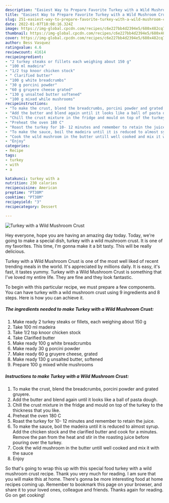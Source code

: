 ```yaml
---
description: "Easiest Way to Prepare Favorite Turkey with a Wild Mushroom Crust"
title: "Easiest Way to Prepare Favorite Turkey with a Wild Mushroom Crust"
slug: 251-easiest-way-to-prepare-favorite-turkey-with-a-wild-mushroom-crust
date: 2022-01-07T18:08:16.324Z
image: https://img-global.cpcdn.com/recipes/c6e227bb4d2394e5/680x482cq70/turkey-with-a-wild-mushroom-crust-recipe-main-photo.jpg
thumbnail: https://img-global.cpcdn.com/recipes/c6e227bb4d2394e5/680x482cq70/turkey-with-a-wild-mushroom-crust-recipe-main-photo.jpg
cover: https://img-global.cpcdn.com/recipes/c6e227bb4d2394e5/680x482cq70/turkey-with-a-wild-mushroom-crust-recipe-main-photo.jpg
author: Bess Vasquez
ratingvalue: 4.6
reviewcount: 41614
recipeingredient:
- "2 turkey steaks or fillets each weighing about 150 g"
- "100 ml madeira"
- "1/2 tsp knoor chicken stock"
- " Clarified butter"
- "100 g white breadcrumbs"
- "30 g porcini powder"
- "60 g gruyere cheese grated"
- "130 g unsalted butter softened"
- "100 g mixed while mushrooms"
recipeinstructions:
- "To make the crust, blend the breadcrumbs, porcini powder and grated gruyere."
- "Add the butter and blend again until it looks like a ball of pasta dough."
- "Chill the crust mixture in the fridge and mould on top of the turkey to the thickness that you like."
- "Preheat the oven 180 C"
- "Roast the turkey for 10- 12 minutes and remember to retain the juice."
- "To make the sauce, boil the madeira until it is reduced to almost syrup. Add the chicken stock and the clarified butter and cook for a minutes. Remove the pan from the heat and stir in the roasting juice before pouring over the turkey."
- "Cook the wild mushroom in the butter untill well cooked and mix it with the sauce"
- "Enjoy"
categories:
- Recipe
tags:
- turkey
- with
- a

katakunci: turkey with a 
nutrition: 230 calories
recipecuisine: American
preptime: "PT30M"
cooktime: "PT38M"
recipeyield: "3"
recipecategory: Dessert

---
```



![Turkey with a Wild Mushroom Crust](https://img-global.cpcdn.com/recipes/c6e227bb4d2394e5/680x482cq70/turkey-with-a-wild-mushroom-crust-recipe-main-photo.jpg)

Hey everyone, hope you are having an amazing day today. Today, we're going to make a special dish, turkey with a wild mushroom crust. It is one of my favorites. This time, I'm gonna make it a bit tasty. This will be really delicious.



Turkey with a Wild Mushroom Crust is one of the most well liked of recent trending meals in the world. It's appreciated by millions daily. It is easy, it's fast, it tastes yummy. Turkey with a Wild Mushroom Crust is something that I've loved my entire life. They are fine and they look fantastic.


To begin with this particular recipe, we must prepare a few components. You can have turkey with a wild mushroom crust using 9 ingredients and 8 steps. Here is how you can achieve it.

<!--inarticleads1-->

##### The ingredients needed to make Turkey with a Wild Mushroom Crust:

1. Make ready 2 turkey steaks or fillets, each weighing about 150 g
1. Take 100 ml madeira
1. Take 1/2 tsp knoor chicken stock
1. Take  Clarified butter
1. Make ready 100 g white breadcrumbs
1. Make ready 30 g porcini powder
1. Make ready 60 g gruyere cheese, grated
1. Make ready 130 g unsalted butter, softened
1. Prepare 100 g mixed while mushrooms




<!--inarticleads2-->

##### Instructions to make Turkey with a Wild Mushroom Crust:

1. To make the crust, blend the breadcrumbs, porcini powder and grated gruyere.
1. Add the butter and blend again until it looks like a ball of pasta dough.
1. Chill the crust mixture in the fridge and mould on top of the turkey to the thickness that you like.
1. Preheat the oven 180 C
1. Roast the turkey for 10- 12 minutes and remember to retain the juice.
1. To make the sauce, boil the madeira until it is reduced to almost syrup. Add the chicken stock and the clarified butter and cook for a minutes. Remove the pan from the heat and stir in the roasting juice before pouring over the turkey.
1. Cook the wild mushroom in the butter untill well cooked and mix it with the sauce
1. Enjoy




So that's going to wrap this up with this special food turkey with a wild mushroom crust recipe. Thank you very much for reading. I am sure that you will make this at home. There's gonna be more interesting food at home recipes coming up. Remember to bookmark this page on your browser, and share it to your loved ones, colleague and friends. Thanks again for reading. Go on get cooking!
